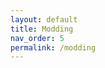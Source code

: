 ```yaml
---
layout: default
title: Modding
nav_order: 5
permalink: /modding
---
```


<!-- 
{: .note }
> {: .opaque }
> 
>
> 
-->
